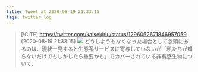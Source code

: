 ```yaml
---
title: Tweet at 2020-08-19 21:33:15
tags: twitter_log
---
```


> [!CITE] https://twitter.com/kaisekiriu/status/1296062671846957059 (2020-08-19 21:33:15)
> ![](https://twitter.com/kaisekiriu/status/1296062671846957059)
> どうしようもなくなった場合として念頭にあるのは、現状一見すると生態系サービスに寄与していないが「私たちが知らないだけでもしかしたら重要かも」でカバーされている非有感生物について、
